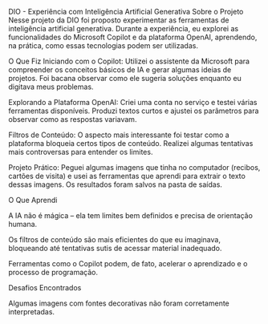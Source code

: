 DIO - Experiência com Inteligência Artificial Generativa
Sobre o Projeto
Nesse projeto da DIO foi proposto experimentar as ferramentas de inteligência artificial generativa. Durante a experiência, eu explorei as funcionalidades do Microsoft Copilot e da plataforma OpenAI, aprendendo, na prática, como essas tecnologias podem ser utilizadas.

O Que Fiz
Iniciando com o Copilot: Utilizei o assistente da Microsoft para compreender os conceitos básicos de IA e gerar algumas ideias de projetos. Foi bacana observar como ele sugeria soluções enquanto eu digitava meus problemas.

Explorando a Plataforma OpenAI: Criei uma conta no serviço e testei várias ferramentas disponíveis. Produzi textos curtos e ajustei os parâmetros para observar como as respostas variavam.

Filtros de Conteúdo: O aspecto mais interessante foi testar como a plataforma bloqueia certos tipos de conteúdo. Realizei algumas tentativas mais controversas para entender os limites.

Projeto Prático: Peguei algumas imagens que tinha no computador (recibos, cartões de visita) e usei as ferramentas que aprendi para extrair o texto dessas imagens. Os resultados foram salvos na pasta de saídas.

O Que Aprendi

A IA não é mágica – ela tem limites bem definidos e precisa de orientação humana.

Os filtros de conteúdo são mais eficientes do que eu imaginava, bloqueando até tentativas sutis de acessar material inadequado.

Ferramentas como o Copilot podem, de fato, acelerar o aprendizado e o processo de programação.

Desafios Encontrados

Algumas imagens com fontes decorativas não foram corretamente interpretadas.
